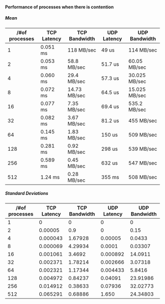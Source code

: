 
#### Performance of processes when there is contention

##### Mean

/#of processes  | TCP Latency  | TCP Bandwidth | UDP Latency | UDP Bandwidth
----------------|--------------|---------------|------------ |-------------- 
1               |0.051 ms      |  118 MB/sec   | 49 us       |  114 MB/sec 
2               |0.053 ms      |  58.8 MB/sec  | 51.7 us     |  60.05 MB/sec 
4               |0.060 ms      |  29.4 MB/sec  | 57.3 us     |  30.025 MB/sec
8               |0.072 ms      |  14.73 MB/sec | 64.5 us     |  15.025 MB/sec 
16              |0.077 ms      |  7.35 MB/sec  | 69.4 us     |  535.2 MB/sec 
32              |0.082 ms      |  3.67 MB/sec  | 81.2 us     |  455 MB/sec 
64              |0.145 ms      |  1.83 MB/sec  | 150 us      |  509 MB/sec 
128             |0.281 ms      |  0.92 MB/sec  | 298 us      |  539 MB/sec 
256             |0.589 ms      |  0.45 MB/sec  | 632 us      |  547 MB/sec 
512             |1.24 ms       |  0.28 MB/sec  | 355 ms      |  508 MB/sec 


##### Standard Deviations

/#of processes  | TCP Latency  | TCP Bandwidth | UDP Latency | UDP Bandwidth
----------------|--------------|---------------|------------ |-------------- 
1               |0             |  0            | 0           |  0
2               |0.00005       |  0.9          | 0           |  0.15
4               |0.000043      |  1.67928      | 0.00005     |  0.0433
8               |0.000069      |  4.29934      | 0.0001      |  0.03307
16              |0.001061      |  3.4692       | 0.000892    |  14.0911
32              |0.002371      |  1.78214      | 0.002666    |  3.07318
64              |0.002321      |  1.17344      | 0.004433    |  5.8416
128             |0.004972      |  0.84237      | 0.04091     |  23.91986
256             |0.014912      |  0.38633      | 0.07936     |  32.02773
512             |0.065291      |  0.68886      | 1.650       |  24.34803

